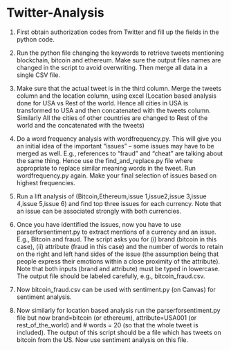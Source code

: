 # Twitter-Analysis
1.	First obtain authorization codes from Twitter and fill up the fields in the python code. 

2.	Run the python file changing the keywords to retrieve tweets mentioning  blockchain, bitcoin and ethereum. Make sure the output files names are changed in the script to avoid overwriting. Then merge all data in a single CSV file.  

3.	Make sure that the actual tweet is in the third column. Merge the tweets column and the location column, using excel (Location based analysis done for USA vs Rest of the world. Hence all cities in USA is transformed to USA and then concatenated with the tweets column. Similarly All the cities of other countries are changed to Rest of the world and the concatenated with the tweets)
	
5.	Do a word frequency analysis with wordfrequency.py. This will give you an initial idea of the important “issues” – some issues may have to be merged as well. E.g., references to “fraud” and “cheat” are talking about the same thing. Hence use the find_and_replace.py file where appropriate to replace similar meaning words in the tweet. Run wordfrequency.py again.  Make your final selection of issues based on highest frequencies. 

6.	 Run a lift analysis of (Bitcoin,Ethereum,issue 1,issue2,issue 3,issue 4,issue 5,issue 6) and find top three issues for each currency. Note that an issue can be associated strongly with both currencies. 

7.	Once you have identified the issues, now you have to use parserforsentiment.py to extract mentions of a currency and an issue. E.g., Bitcoin and fraud. The script asks you for (i) brand (bitcoin in this case), (ii) attribute (fraud in this case) and the number of words to retain on the right and left hand sides of the issue (the assumption being that people express their emotions within a close proximity of the attribute). Note that both inputs (brand and attribute) must be typed in lowercase. The output file should be labeled carefully, e.g., bitcoin_fraud.csv. 

8.	Now bitcoin_fraud.csv can be used with sentiment.py (on Canvas) for sentiment analysis. 

9. Now similarly for location based analysis run the parserforsentiment.py file but now brand=bitcoin (or ethereum), attribute=USA001 (or rest_of_the_world) and # words = 20 (so that the whole tweet is included). The output of this script should be a file which has tweets on bitcoin from the US. Now use sentiment analysis on this file.   
